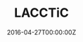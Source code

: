 ---
title: LACCTiC
summary: 'A website I developed in 2021 to convert cross country performances from varying course difficulties to their track 5k equivalents. The results are used to provide sophisticated rankings and race simulations. The frontend is implemented using React and the backend using Django/Python/AWS. I actively advise students using this data for their own projects.'
date: "2016-04-27T00:00:00Z"

# Optional external URL for project (replaces project detail page).
external_link: https://www.lacctic.com
---